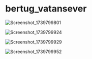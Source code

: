 # bertug_vatansever

![Screenshot_1739799801](https://github.com/user-attachments/assets/55d8cad6-6723-4cda-8084-dc205aeeecdf)

![Screenshot_1739799924](https://github.com/user-attachments/assets/b4ac06f6-088f-4862-ad55-9e2fb6e4699a)

![Screenshot_1739799929](https://github.com/user-attachments/assets/730ea0ff-64eb-4f78-9543-8044f7cb1e76)

![Screenshot_1739799952](https://github.com/user-attachments/assets/3f65b372-f1e1-405b-b7e3-a15f74d0fdbd)

